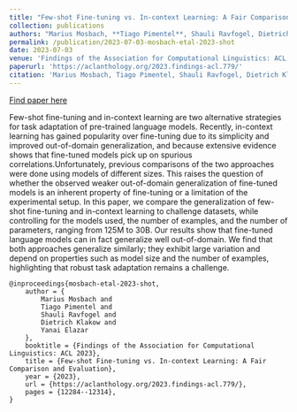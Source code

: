```yaml
---
title: "Few-shot Fine-tuning vs. In-context Learning: A Fair Comparison and Evaluation"
collection: publications
authors: "Marius Mosbach, **Tiago Pimentel**, Shauli Ravfogel, Dietrich Klakow, Yanai Elazar"
permalink: /publication/2023-07-03-mosbach-etal-2023-shot
date: 2023-07-03
venue: 'Findings of the Association for Computational Linguistics: ACL 2023'
paperurl: 'https://aclanthology.org/2023.findings-acl.779/'
citation: 'Marius Mosbach, Tiago Pimentel, Shauli Ravfogel, Dietrich Klakow, and Yanai Elazar. 2023. Few-shot Fine-tuning vs. In-context Learning: A Fair Comparison and Evaluation. In Findings of the Association for Computational Linguistics: ACL 2023, pages 12284–12314, Toronto, Canada. Association for Computational Linguistics.'
---
```


<a href='https://aclanthology.org/2023.findings-acl.779/'>Find paper here</a>

Few-shot fine-tuning and in-context learning are two alternative strategies for task adaptation of pre-trained language models. Recently, in-context learning has gained popularity over fine-tuning due to its simplicity and improved out-of-domain generalization, and because extensive evidence shows that fine-tuned models pick up on spurious correlations.Unfortunately, previous comparisons of the two approaches were done using models of different sizes. This raises the question of whether the observed weaker out-of-domain generalization of fine-tuned models is an inherent property of fine-tuning or a limitation of the experimental setup. In this paper, we compare the generalization of few-shot fine-tuning and in-context learning to challenge datasets, while controlling for the models used, the number of examples, and the number of parameters, ranging from 125M to 30B. Our results show that fine-tuned language models can in fact generalize well out-of-domain. We find that both approaches generalize similarly; they exhibit large variation and depend on properties such as model size and the number of examples, highlighting that robust task adaptation remains a challenge.

```
@inproceedings{mosbach-etal-2023-shot,
    author = {
        Marius Mosbach and
        Tiago Pimentel and
        Shauli Ravfogel and
        Dietrich Klakow and
        Yanai Elazar
    },
    booktitle = {Findings of the Association for Computational Linguistics: ACL 2023},
    title = {Few-shot Fine-tuning vs. In-context Learning: A Fair Comparison and Evaluation},
    year = {2023},
    url = {https://aclanthology.org/2023.findings-acl.779/},
    pages = {12284--12314},
}
```